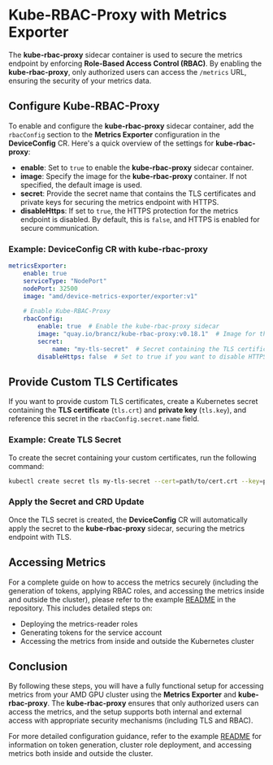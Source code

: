 # Kube-RBAC-Proxy with Metrics Exporter

The **kube-rbac-proxy** sidecar container is used to secure the metrics endpoint by enforcing **Role-Based Access Control (RBAC)**. By enabling the **kube-rbac-proxy**, only authorized users can access the `/metrics` URL, ensuring the security of your metrics data.

## Configure Kube-RBAC-Proxy

To enable and configure the **kube-rbac-proxy** sidecar container, add the `rbacConfig` section to the **Metrics Exporter** configuration in the **DeviceConfig** CR. Here's a quick overview of the settings for **kube-rbac-proxy**:

- **enable**: Set to `true` to enable the **kube-rbac-proxy** sidecar container.
- **image**: Specify the image for the **kube-rbac-proxy** container. If not specified, the default image is used.
- **secret**: Provide the secret name that contains the TLS certificates and private keys for securing the metrics endpoint with HTTPS.
- **disableHttps**: If set to `true`, the HTTPS protection for the metrics endpoint is disabled. By default, this is `false`, and HTTPS is enabled for secure communication.

### Example: DeviceConfig CR with kube-rbac-proxy

```yaml
metricsExporter:
    enable: true
    serviceType: "NodePort"
    nodePort: 32500
    image: "amd/device-metrics-exporter/exporter:v1"
    
    # Enable Kube-RBAC-Proxy
    rbacConfig:
        enable: true  # Enable the kube-rbac-proxy sidecar
        image: "quay.io/brancz/kube-rbac-proxy:v0.18.1"  # Image for the kube-rbac-proxy sidecar container
        secret:
            name: "my-tls-secret"  # Secret containing the TLS certificate and key for kube-rbac-proxy
        disableHttps: false  # Set to true if you want to disable HTTPS protection
```

## Provide Custom TLS Certificates

If you want to provide custom TLS certificates, create a Kubernetes secret containing the **TLS certificate** (`tls.crt`) and **private key** (`tls.key`), and reference this secret in the `rbacConfig.secret.name` field.

### Example: Create TLS Secret

To create the secret containing your custom certificates, run the following command:

```bash
kubectl create secret tls my-tls-secret --cert=path/to/cert.crt --key=path/to/cert.key -n kube-amd-gpu
```

### Apply the Secret and CRD Update

Once the TLS secret is created, the **DeviceConfig** CR will automatically apply the secret to the **kube-rbac-proxy** sidecar, securing the metrics endpoint with TLS.

## Accessing Metrics

For a complete guide on how to access the metrics securely (including the generation of tokens, applying RBAC roles, and accessing the metrics inside and outside the cluster), please refer to the example [README](https://github.com/rocm/gpu-operator/blob/main/example/metricsExporter/README.md) in the repository. This includes detailed steps on:

- Deploying the metrics-reader roles
- Generating tokens for the service account
- Accessing the metrics from inside and outside the Kubernetes cluster

## Conclusion

By following these steps, you will have a fully functional setup for accessing metrics from your AMD GPU cluster using the **Metrics Exporter** and **kube-rbac-proxy**. The **kube-rbac-proxy** ensures that only authorized users can access the metrics, and the setup supports both internal and external access with appropriate security mechanisms (including TLS and RBAC).

For more detailed configuration guidance, refer to the example [README](https://github.com/rocm/gpu-operator/blob/main/example/metricsExporter/README.md) for information on token generation, cluster role deployment, and accessing metrics both inside and outside the cluster.
